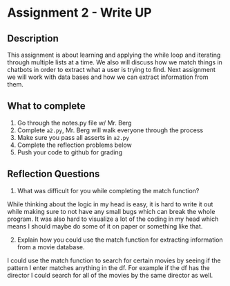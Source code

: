 # Assignment 2 - Write UP

## Description
This assignment is about learning and applying the while loop and iterating through multiple lists at a time.  We also will discuss how we match things in chatbots in order to extract what a user is trying to find.  Next assignment we will work with data bases and how we can extract information from them.

## What to complete
1. Go through the notes.py file w/ Mr. Berg
2. Complete `a2.py`, Mr. Berg will walk everyone through the process
3. Make sure you pass all asserts in `a2.py`
4. Complete the reflection problems below
5. Push your code to github for grading

## Reflection Questions
1. What was difficult for you while completing the match function?

While thinking about the logic in my head is easy, it is hard to write it out while making sure to not have any small bugs which can break the whole program. It was also hard to visualize a lot of the coding in my head which means I should maybe do some of it on paper or something like that.

2. Explain how you could use the match function for extracting information from a movie database.

I could use the match function to search for certain movies by seeing if the pattern I enter matches anything in the df. For example if the df has the director I could search for all of the movies by the same director as well.
